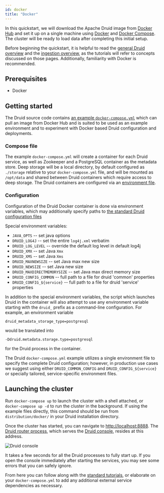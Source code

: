 ```yaml
---
id: docker
title: "Docker"
---
```


<!--
  ~ Licensed to the Apache Software Foundation (ASF) under one
  ~ or more contributor license agreements.  See the NOTICE file
  ~ distributed with this work for additional information
  ~ regarding copyright ownership.  The ASF licenses this file
  ~ to you under the Apache License, Version 2.0 (the
  ~ "License"); you may not use this file except in compliance
  ~ with the License.  You may obtain a copy of the License at
  ~
  ~   http://www.apache.org/licenses/LICENSE-2.0
  ~
  ~ Unless required by applicable law or agreed to in writing,
  ~ software distributed under the License is distributed on an
  ~ "AS IS" BASIS, WITHOUT WARRANTIES OR CONDITIONS OF ANY
  ~ KIND, either express or implied.  See the License for the
  ~ specific language governing permissions and limitations
  ~ under the License.
  -->
  
In this quickstart, we will download the Apache Druid image from [Docker Hub](https://hub.docker.com/r/apache/druid) and set it up on a single machine using [Docker](https://www.docker.com/get-started) and [Docker Compose](https://docs.docker.com/compose/). The cluster will be ready to load data after completing this initial setup.

Before beginning the quickstart, it is helpful to read the [general Druid overview](../design/index.md) and the [ingestion overview](../ingestion/index.md), as the tutorials will refer to concepts discussed on those pages. Additionally, familiarity with Docker is recommended.

## Prerequisites

* Docker

## Getting started

The Druid source code contains [an example `docker-compose.yml`](https://github.com/apache/druid/blob/master/distribution/docker/docker-compose.yml) which can pull an image from Docker Hub and is suited to be used as an example environment and to experiment with Docker based Druid configuration and deployments.

### Compose file

The example `docker-compose.yml` will create a container for each Druid service, as well as Zookeeper and a PostgreSQL container as the metadata store. Deep storage will be a local directory, by default configured as `./storage` relative to your `docker-compose.yml` file, and will be mounted as `/opt/data` and shared between Druid containers which require access to deep storage. The Druid containers are configured via an [environment file](https://github.com/apache/druid/blob/master/distribution/docker/environment).

### Configuration

Configuration of the Druid Docker container is done via environment variables, which may additionally specify paths to [the standard Druid configuration files](../configuration/index.md)

Special environment variables:

* `JAVA_OPTS` -- set java options
* `DRUID_LOG4J` -- set the entire `log4j.xml` verbatim
* `DRUID_LOG_LEVEL` -- override the default log level in default log4j
* `DRUID_XMX` -- set Java `Xmx`
* `DRUID_XMS` -- set Java `Xms`
* `DRUID_MAXNEWSIZE` -- set Java max new size
* `DRUID_NEWSIZE` -- set Java new size
* `DRUID_MAXDIRECTMEMORYSIZE` -- set Java max direct memory size
* `DRUID_CONFIG_COMMON` -- full path to a file for druid 'common' properties
* `DRUID_CONFIG_${service}` -- full path to a file for druid 'service' properties

In addition to the special environment variables, the script which launches Druid in the container will also attempt to use any environment variable starting with the `druid_` prefix as a command-line configuration. For example, an environment variable
 
```druid_metadata_storage_type=postgresql```
 
would be translated into 

```-Ddruid.metadata.storage.type=postgresql```
 
for the Druid process in the container.

The Druid `docker-compose.yml` example utilizes a single environment file to specify the complete Druid configuration; however, in production use cases we suggest using either `DRUID_COMMON_CONFIG` and `DRUID_CONFIG_${service}` or specially tailored, service-specific environment files.
## Launching the cluster

Run `docker-compose up` to launch the cluster with a shell attached, or `docker-compose up -d` to run the cluster in the background. If using the example files directly, this command should be run from `distribution/docker/` in your Druid installation directory.

Once the cluster has started, you can navigate to [http://localhost:8888](http://localhost:8888).
The [Druid router process](../design/router.md), which serves the [Druid console](../operations/druid-console.md), resides at this address.

![Druid console](../assets/tutorial-quickstart-01.png "Druid console")

It takes a few seconds for all the Druid processes to fully start up. If you open the console immediately after starting the services, you may see some errors that you can safely ignore.

From here you can follow along with the [standard tutorials](./index.md#loading-data), or elaborate on your `docker-compose.yml` to add any additional external service dependencies as necessary.
